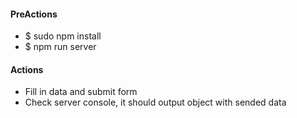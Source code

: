 <h4>PreActions</h4>
<ul>
	<li>$ sudo npm install</li>
	<li>$ npm run server</li>
</ul>

<h4>Actions</h4>
<ul>
	<li>Fill in data and submit form</li>
	<li>Check server console, it should output object with sended data</li>
</ul>

